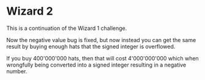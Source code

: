 # Wizard 2

This is a continuation of the Wizard 1 challenge.

Now the negative value bug is fixed, but now instead you can get the same result by buying enough hats that the signed integer is overflowed.

If you buy 400'000'000 hats, then that will cost 4'000'000'000 which when wrongfully being converted into a signed integer resulting in a negative number.